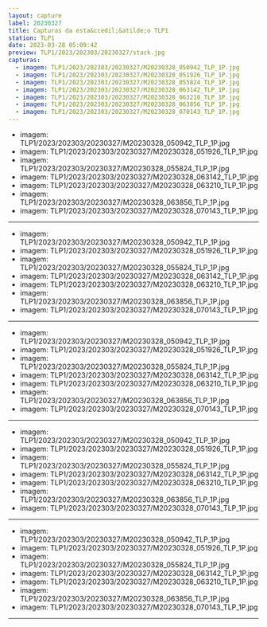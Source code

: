 ```yaml
---
layout: capture
label: 20230327
title: Capturas da esta&ccedil;&atilde;o TLP1
station: TLP1
date: 2023-03-28 05:09:42
preview: TLP1/2023/202303/20230327/stack.jpg
capturas:
  - imagem: TLP1/2023/202303/20230327/M20230328_050942_TLP_1P.jpg
  - imagem: TLP1/2023/202303/20230327/M20230328_051926_TLP_1P.jpg
  - imagem: TLP1/2023/202303/20230327/M20230328_055824_TLP_1P.jpg
  - imagem: TLP1/2023/202303/20230327/M20230328_063142_TLP_1P.jpg
  - imagem: TLP1/2023/202303/20230327/M20230328_063210_TLP_1P.jpg
  - imagem: TLP1/2023/202303/20230327/M20230328_063856_TLP_1P.jpg
  - imagem: TLP1/2023/202303/20230327/M20230328_070143_TLP_1P.jpg
---
```

  - imagem: TLP1/2023/202303/20230327/M20230328_050942_TLP_1P.jpg
  - imagem: TLP1/2023/202303/20230327/M20230328_051926_TLP_1P.jpg
  - imagem: TLP1/2023/202303/20230327/M20230328_055824_TLP_1P.jpg
  - imagem: TLP1/2023/202303/20230327/M20230328_063142_TLP_1P.jpg
  - imagem: TLP1/2023/202303/20230327/M20230328_063210_TLP_1P.jpg
  - imagem: TLP1/2023/202303/20230327/M20230328_063856_TLP_1P.jpg
  - imagem: TLP1/2023/202303/20230327/M20230328_070143_TLP_1P.jpg
---
  - imagem: TLP1/2023/202303/20230327/M20230328_050942_TLP_1P.jpg
  - imagem: TLP1/2023/202303/20230327/M20230328_051926_TLP_1P.jpg
  - imagem: TLP1/2023/202303/20230327/M20230328_055824_TLP_1P.jpg
  - imagem: TLP1/2023/202303/20230327/M20230328_063142_TLP_1P.jpg
  - imagem: TLP1/2023/202303/20230327/M20230328_063210_TLP_1P.jpg
  - imagem: TLP1/2023/202303/20230327/M20230328_063856_TLP_1P.jpg
  - imagem: TLP1/2023/202303/20230327/M20230328_070143_TLP_1P.jpg
---
  - imagem: TLP1/2023/202303/20230327/M20230328_050942_TLP_1P.jpg
  - imagem: TLP1/2023/202303/20230327/M20230328_051926_TLP_1P.jpg
  - imagem: TLP1/2023/202303/20230327/M20230328_055824_TLP_1P.jpg
  - imagem: TLP1/2023/202303/20230327/M20230328_063142_TLP_1P.jpg
  - imagem: TLP1/2023/202303/20230327/M20230328_063210_TLP_1P.jpg
  - imagem: TLP1/2023/202303/20230327/M20230328_063856_TLP_1P.jpg
  - imagem: TLP1/2023/202303/20230327/M20230328_070143_TLP_1P.jpg
---
  - imagem: TLP1/2023/202303/20230327/M20230328_050942_TLP_1P.jpg
  - imagem: TLP1/2023/202303/20230327/M20230328_051926_TLP_1P.jpg
  - imagem: TLP1/2023/202303/20230327/M20230328_055824_TLP_1P.jpg
  - imagem: TLP1/2023/202303/20230327/M20230328_063142_TLP_1P.jpg
  - imagem: TLP1/2023/202303/20230327/M20230328_063210_TLP_1P.jpg
  - imagem: TLP1/2023/202303/20230327/M20230328_063856_TLP_1P.jpg
  - imagem: TLP1/2023/202303/20230327/M20230328_070143_TLP_1P.jpg
---
  - imagem: TLP1/2023/202303/20230327/M20230328_050942_TLP_1P.jpg
  - imagem: TLP1/2023/202303/20230327/M20230328_051926_TLP_1P.jpg
  - imagem: TLP1/2023/202303/20230327/M20230328_055824_TLP_1P.jpg
  - imagem: TLP1/2023/202303/20230327/M20230328_063142_TLP_1P.jpg
  - imagem: TLP1/2023/202303/20230327/M20230328_063210_TLP_1P.jpg
  - imagem: TLP1/2023/202303/20230327/M20230328_063856_TLP_1P.jpg
  - imagem: TLP1/2023/202303/20230327/M20230328_070143_TLP_1P.jpg
---
